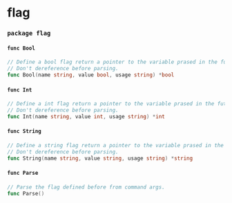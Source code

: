 # flag

### `package flag`

#### `func Bool`

```go
// Define a bool flag return a pointer to the variable prased in the future.
// Don't dereference before parsing.
func Bool(name string, value bool, usage string) *bool
```

#### `func Int`

```go
// Define a int flag return a pointer to the variable prased in the future.
// Don't dereference before parsing.
func Int(name string, value int, usage string) *int
```

#### `func String`

```go
// Define a string flag return a pointer to the variable prased in the future.
// Don't dereference before parsing.
func String(name string, value string, usage string) *string
```

#### `func Parse`

```go
// Parse the flag defined before from command args.
func Parse()
```

